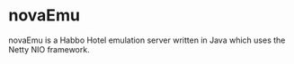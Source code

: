 novaEmu
=======

novaEmu is a Habbo Hotel emulation server written in Java which uses the Netty NIO framework.